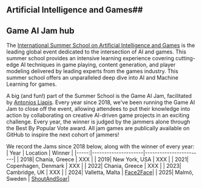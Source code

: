 ## Artificial Intelligence and Games##
## Game AI Jam hub ##

The [International Summer School on Artificial Intelligence and Games](https://school.gameaibook.org/) is the leading global event dedicated to the intersection of AI and games. This summer school provides an intensive learning experience covering cutting-edge AI techniques in game playing, content generation, and player modeling delivered by leading experts from the games industry. This summer school offers an unparalleled deep dive into AI and Machine Learning for games. 

A big (and fun!) part of the Summer School is the Game AI Jam, facilitated by [Antonios Liapis](https://antoniosliapis.com). Every year since 2018, we've been running the Game AI Jam to close off the event, allowing attendees to put their knowledge into action by collaborating on creative AI-driven game projects in an exciting challenge. Every year, the winner is judged by the jammers alone through the Best By Popular Vote award. All jam games are publically available on GitHub to inspire the next cohort of jammers!

We record the Jams since 2018 below, along with the winner of every year:
| Year | Location            | Winner                 |
|-----:|---------------------|------------------------|
|  2018| Chania, Greece      | XXX           |
|  2019| New York, USA       | XXX           |
|  2021| Copenhagen, Denmark | XXX           |
|  2022| Chania, Greece      | XXX           |
|  2023| Cambridge, UK       | XXX           |
|  2024| Valletta, Malta     | [Face2Face](https://github.com/GameAISchool2023members/The-Warrens)|
|  2025| Malmö, Sweden       | [ShoutAndSoar](https://github.com/GameAISchool2024members/ShoutAndSoar)|
